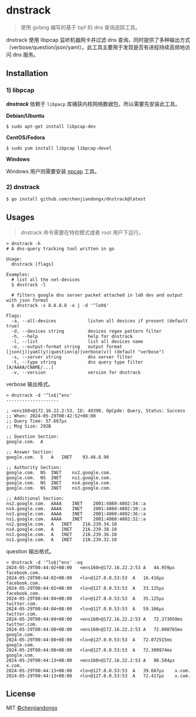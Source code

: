 # dnstrack

> 使用 golang 编写的基于 bpf 的 dns 查询追踪工具。 

dnstrack 使用 libpcap 监听机器网卡并过滤 dns 查询，同时提供了多种输出方式（verbose/question/json/yaml）。此工具主要用于发现是否有进程持续高频地访问 dns 服务。

## Installation

### 1) libpcap

***dnstrack*** 依赖于 `libpacp` 库捕获内核网络数据包，所以需要先安装此工具。

**Debian/Ubuntu**
```shell
$ sudo apt-get install libpcap-dev
```

**CentOS/Fedora**
```shell
$ sudo yum install libpcap libpcap-devel
```

**Windows**

Windows 用户则需要安装 [npcap](https://nmap.org/npcap/) 工具。

### 2) dnstrack

```bash
$ go install github.com/chenjiandongx/dnstrack@latest
```

## Usages

> dnstrack 命令需要在特权模式或者 root 用户下运行。

```shell
> dnstrack -h
# A dns-query tracking tool written in go

Usage:
  dnstrack [flags]

Examples:
  # list all the net-devices
  $ dnstrack -l

  # filters google dns server packet attached in lo0 dev and output with json format
  $ dnstrack -s 8.8.8.8 -o j -d '^lo0$'

Flags:
  -a, --all-devices            listen all devices if present (default true)
  -d, --devices string         devices regex pattern filter
  -h, --help                   help for dnstrack
  -l, --list                   list all devices name
  -o, --output-format string   output format [json(j)|yaml(y)|question(q)|verbose(v)] (default "verbose")
  -s, --server string          dns server filter
  -t, --type string            dns query type filter [A/AAAA/CNAME/...]
  -v, --version                version for dnstrack
```

verbose 输出格式。
```shell
> dnstrack -d '^lo$|^ens'
--------------------

; <ens160>@172.16.22.2:53, ID: 49390, OpCpde: Query, Status: Success
;; When: 2024-05-29T00:42:52+08:00
;; Query Time: 57.667µs
;; Msg Size: 292B

;; Question Section:
google.com.	 A

;; Answer Section:
google.com.	 5	 A	 INET	 93.46.8.90

;; Authority Section:
google.com.	 NS	 INET	 ns2.google.com.
google.com.	 NS	 INET	 ns1.google.com.
google.com.	 NS	 INET	 ns4.google.com.
google.com.	 NS	 INET	 ns3.google.com.

;; Additional Section:
ns2.google.com.	 AAAA	 INET	 2001:4860:4802:34::a
ns4.google.com.	 AAAA	 INET	 2001:4860:4802:38::a
ns3.google.com.	 AAAA	 INET	 2001:4860:4802:36::a
ns1.google.com.	 AAAA	 INET	 2001:4860:4802:32::a
ns2.google.com.	 A	 INET	 216.239.34.10
ns4.google.com.	 A	 INET	 216.239.38.10
ns3.google.com.	 A	 INET	 216.239.36.10
ns1.google.com.	 A	 INET	 216.239.32.10
```

question 输出格式。
```shell
> dnstrack -d '^lo$|^ens' -oq
2024-05-29T00:44:02+08:00	<ens160>@172.16.22.2:53	A	44.959µs	facebook.com.
2024-05-29T00:44:02+08:00	<lo>@127.0.0.53:53	A	16.416µs	facebook.com.
2024-05-29T00:44:02+08:00	<lo>@127.0.0.53:53	A	33.125µs	facebook.com.
2024-05-29T00:44:04+08:00	<lo>@127.0.0.53:53	A	35.125µs	twitter.com.
2024-05-29T00:44:04+08:00	<lo>@127.0.0.53:53	A	59.166µs	twitter.com.
2024-05-29T00:44:04+08:00	<ens160>@172.16.22.2:53	A	72.373058ms	twitter.com.
2024-05-29T00:44:08+08:00	<ens160>@172.16.22.2:53	A	72.008765ms	google.com.
2024-05-29T00:44:08+08:00	<lo>@127.0.0.53:53	A	72.072515ms	google.com.
2024-05-29T00:44:08+08:00	<lo>@127.0.0.53:53	A	72.309974ms	google.com.
2024-05-29T00:44:13+08:00	<ens160>@172.16.22.2:53	A	80.584µs	x.com.
2024-05-29T00:44:13+08:00	<lo>@127.0.0.53:53	A	39.667µs	x.com.
2024-05-29T00:44:13+08:00	<lo>@127.0.0.53:53	A	72.417µs	x.com.
```

## License

MIT [©chenjiandongx](https://github.com/chenjiandongx)
